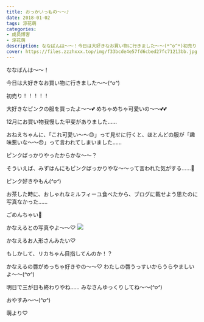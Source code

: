 ```yaml
---
title: おっかいっもの〜〜♪
date: 2018-01-02
tags: 涼花萌
categories: 
- 成员博客
- 涼花萌
description: ななばんは〜〜！今日は大好きなお買い物に行きました〜〜(*^o^*)初売り！！！！！大好きなピンクの服を買ったよ〜〜💕めちゃめちゃ可愛いの〜〜💕💕12月にお買い物我慢した甲...
cover: https://files.zzzhxxx.top/img/f33bcde4e57fd6cbed27fc71213bb.jpg 
---
```





ななばんは〜〜！


今日は大好きなお買い物に行きました〜〜(*^o^*)


初売り！！！！！


大好きなピンクの服を買ったよ〜〜💕
めちゃめちゃ可愛いの〜〜💕💕



12月にお買い物我慢した甲斐がありました……





おねえちゃんに、「これ可愛い〜〜😍」って見せに行くと、ほとんどの服が「趣味悪いな〜〜😞」って言われてしまいました……


ピンクばっかりやったからかな〜〜？


そういえば、みずはんにもピンクばっかりやな〜〜って言われた気がする……🙈


ピンク好きやもん(*^o^*)




お茶した時に、おしゃれなミルフィーユ食べたから、ブログに載せよう思たのに写真なかった……


ごめんちゃい🙈





かなえるとの写真やよ〜〜♡
![](https://files.zzzhxxx.top/img/f33bcde4e57fd6cbed27fc71213bb.jpg)



かなえるお人形さんみたい♡


もしかして、リカちゃん目指してんのか！？


かなえるの唇がめっちゃ好きやの〜〜♡
わたしの唇うっすいからうらやましいよ〜〜(*^o^*)





明日で三が日も終わりやね……
みなさんゆっくりしてね〜〜(*^o^*)





おやすみ〜〜(*^o^*)




萌より♡


